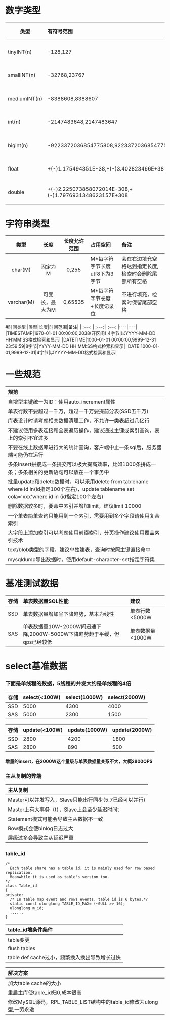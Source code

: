 # 数字类型
|类型|有符号范围|无符号范围|长度|
| --- | :--- | :---: | ---: |
|tinyINT(n)|-128,127|0,255|1字节|
|smallINT(n)|-32768,23767|0,65535|2字节|
|mediumINT(n)|-8388608,8388607|0,16777215|3字节|
|int(n)|-2147483648,2147483647|0,4294967295|4字节|
|bigint(n)|-9223372036854775808,9223372036854775807|0,18446744073709551615|8字节|
|float|+(-)1.175494351E-38,+(-)3.402823466E+38||4字节|
|double|+(-)2.225073858072014E-308,+(-)1.7976931348623157E+308||8字节|


# 字符串类型

|类型| 长度 |长度允许范围|占用空间|备注|
| :---: | :---: | :---: |:---|:---|
|char(M)|固定为M|0,255|M\*每字符字节长度utf8下为3字节|会在右边填充空格达到指定长度,检索时会删除尾部所有空格|
|varchar(M)|可变长，最大为M|0,65535|M\*每字符字节长度+长度记录位|不进行填充，检索时保留尾部空格|

#时间类型
|类型|长度|时间范围|备注|
| :---: | :---: | :---: |:---|:---|
|TIMESTAMP|1970-01-01 00:00:00,2038(开区间)|4字节|以YYYY-MM-DD HH:MM:SS格式检索和显示|
|DATETIME|1000-01-01 00:00:00,9999-12-31 23:59:59|8字节|YYYY-MM-DD HH:MM:SS格式检索和显示|
|DATE|1000-01-01,9999-12-31|4字节|以YYYY-MM-DD格式检索和显示|

# 一些规范
|规范|
|:--|
|自增型主键统一为ID：使用auto_increment属性|
|单表行数不要超过一千万，超过一千万要提前分表(SSD五千万)|
|库表设计时请考虑相关数据清理工作，不允许一类表超过几亿行|
|不建议使用多表连接和全表遍历操作，建议通过主键或索引查询，表上的索引不宜过多|
|不要在线上数据库进行大的统计查询，客户端中止一条sql后，服务器端可能仍在运行|
|多条insert拼接成一条提交可以极大提高效率，比如1000条拼成一条；多条相关的更新语句可以放在一个事务中|
|批量update和delete数据时，可以采用delete from tablename where id in(id指定100个左右)，update tablename set cola='xxx'where id in (id指定100个左右)|
|删除数据较多时，要命中索引并增加limit，建议limit 10000|
|一个单表简单查询只能用到一个索引，需要用到多个字段请使用复合索引|
|大字段上添加索引可以考虑使用前缀索引，分页操作建议使用覆盖索引技术|
|text/blob类型的字段，建议单独建表，查询时按照主键直接命中|
|mysqldump导出数据时，使用default-character-set指定字符集|
# 基准测试数据

|存储|单表数据量SQL性能|建议|
|:--|:--|:--|
|SSD|单表数据量增加呈下降趋势，基本为线性|单表行数<5000W|
|SAS|单表数据量10W-2000W间迅速下降,2000W-5000W下降趋势趋于平缓，但qps已经较低|单表数据量<1000W|
 
# select基准数据

### 下面是单线程的数据，5线程的并发大约是单线程的4倍
|存储|select(<100W)|select(1000W)|select(2000W)|
|:--|:--|:--|:--|
|SSD|5000|4300|4000|
|SAS|5000|2300|1500|

|存储|update(<100W)|update(1000W)|update(2000W)|
|:--|:--|:--|:--|
|SSD|2800|4200|1800|
|SAS|2800|890|500|
#### 增量的insert，在2000W这个量级与单表数据量关系不大，大概2800QPS


### 主从复制的弊端
|主从复制|
|:--|
|Master可以并发写入，Slave只能串行同步(5.7已经可以并行)|
|Master上有大事务（t），Slave上会至少延迟时间t|
|Statement模式可能会导致主从数据不一致|
|Row模式会使binlog日志过大|
|层级过多会导致主从延迟严重|


### table_id

```
/*
  Each table share has a table id, it is mainly used for row based replication.
  Meanwhile it is used as table's version too.
*/
class Table_id
{
private:
  /* In table map event and rows events, table id is 6 bytes.*/
  static const ulonglong TABLE_ID_MAX= (~0ULL >> 16);
  ulonglong m_id;
  ......
}
```


|table_id增条件条件|
|:--|
|table变更|
|flush tables|
|table def cache过小，频繁换入换出导致增长过快|



|解决方案|
|:--|
|加大table cache的大小|
|重启主库使table_id归0,成本很高|
|修改MySQL源码，RPL\_TABLE\_LIST结构中的table_id修改为ulong型,一劳永逸|














